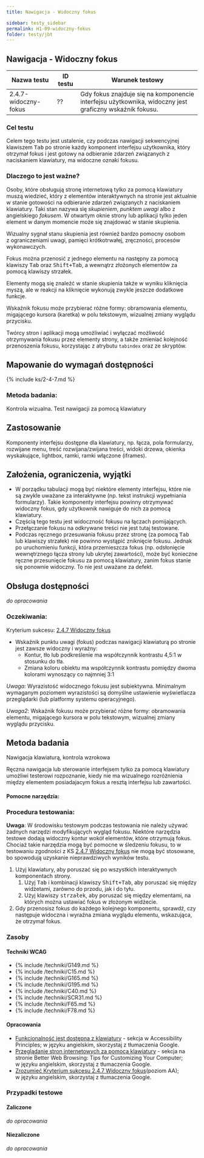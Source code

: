 ```yaml
---
title: Nawigacja - Widoczny fokus

sidebar: testy_sidebar
permalink: H1-09-widoczny-fokus
folder: testy/jbt
---
```


## Nawigacja - Widoczny fokus

| Nazwa testu              | ID testu | Warunek testowy             |
|--------------------------|----------|-----------------------------|
| 2.4.7-widoczny-fokus |   ??  | Gdy fokus znajduje się na komponencie interfejsu użytkownika,  widoczny jest graficzny wskaźnik fokusu. |

### Cel testu

Celem tego testu jest ustalenie, czy podczas nawigacji sekwencyjnej klawiszem <kbd>Tab</kbd> po stronie każdy komponent interfejsu użytkownika, który otrzymał fokus i jest gotowy na odbieranie zdarzeń związanych z naciskaniem klawiatury, ma widoczne oznaki fokusu.

### Dlaczego to jest ważne?
Osoby, które obsługują stronę internetową tylko za pomocą klawiatury muszą wiedzieć, który z&nbsp;elementów interaktywnych na stronie jest aktualnie w&nbsp;stanie gotowości na odbieranie zdarzeń związanych z naciskaniem klawiatury. Taki stan nazywa się *skupieniem*, *punktem uwagi* albo z angielskiego *fokusem*. W&nbsp;otwartym oknie strony lub aplikacji tylko jeden element w&nbsp;danym momencie może się znajdować w stanie skupienia.

Wizualny sygnał stanu skupienia jest również bardzo pomocny osobom z&nbsp;ograniczeniami uwagi, pamięci krótkotrwałej, zręczności, procesów wykonawczych.

Fokus można przenosić z jednego elementu na następny za pomocą klawiszy <kbd>Tab</kbd> oraz <kbd>Shift+Tab</kbd>, a wewnątrz złożonych elementów za pomocą klawiszy strzałek.

Elementy mogą się znaleźć w stanie skupienia także w wyniku kliknięcia myszą, ale w&nbsp;reakcji na kliknięcie wykonują zwykle jeszcze dodatkowe funkcje.

Wskaźnik fokusu może przybierać różne formy: obramowania elementu, migającego kursora (karetka) w polu tekstowym, wizualnej zmiany wyglądu przycisku.

Twórcy stron i aplikacji mogą umożliwiać i&nbsp;wyłączać możliwość otrzymywania fokusu przez elementy strony, a&nbsp;także zmieniać kolejność przenoszenia fokusu, korzystając z&nbsp;atrybutu `tabindex` oraz ze skryptów.

## Mapowanie do wymagań dostępności
{% include ks/2-4-7.md %}

### Metoda badania:
Kontrola wizualna. Test nawigacji za pomocą klawiatury

## Zastosowanie
Komponenty interfejsu dostępne dla klawiatury, np. łącza, pola formularzy, rozwijane menu, treść rozwijana/zwijana treści, widoki drzewa, okienka wyskakujące, lightbox, ramki, ramki włączone (iframes).

## Założenia, ograniczenia, wyjątki
-   W porządku tabulacji mogą być niektóre elementy interfejsu, które nie są zwykle uważane za interaktywne (np. tekst instrukcji wypełniania formularzy). Takie komponenty interfejsu powinny otrzymywać widoczny fokus, gdy użytkownik nawiguje do nich za pomocą klawiatury.
-   Częścią tego testu jest widoczność fokusu na łączach pomijających.
-   Przełączanie fokusu na odkrywane treści nie jest tutaj testowane.
-   Podczas ręcznego przesuwania fokusu przez stronę (za pomocą <kbd>Tab</kbd> lub klawiszy strzałek) nie powinno wystąpić zniknięcie fokusu. Jednak po uruchomieniu funkcji, która przemieszcza fokus (np. odsłonięcie wewnętrznego łącza strony lub ukrytej zawartości), może być konieczne ręczne przesunięcie fokusu za pomocą klawiatury, zanim fokus stanie się ponownie widoczny. To nie jest uważane za defekt.

## Obsługa dostępności
_do opracowania_

### Oczekiwania:
Kryterium sukcesu: [2.4.7 Widoczny fokus](https://wcag.lepszyweb.pl/#focus-visible)
-	Wskaźnik punktu uwagi (fokus) podczas nawigacji klawiaturą po stronie jest zawsze widoczny i wyraźny:
    -	Kontur, tło lub podkreślenie ma współczynnik kontrastu 4,5:1 w stosunku do tła.
    -	Zmiana koloru obiektu ma współczynnik kontrastu pomiędzy dwoma kolorami wynoszący co najmniej 3:1

*Uwaga:* Wyrazistość widocznego fokusu jest subiektywna. Minimalnym wymaganym poziomem wyrazistości są domyślne ustawienie wyświetlacza przeglądarki (lub platformy systemu operacyjnego).

*Uwaga2*: Wskaźnik fokusu może przybierać różne formy: obramowania elementu, migającego kursora w polu tekstowym, wizualnej zmiany wyglądu przycisku.


## Metoda badania
Nawigacja klawiaturą, kontrola wzrokowa

Ręczna nawigacja lub sterowanie interfejsem tylko za pomocą klawiatury umożliwi testerowi rozpoznanie, kiedy nie ma wizualnego rozróżnienia między elementem posiadajacym fokus a resztą interfejsu lub zawartości.

#### Pomocne narzędzia:


### Procedura testowania:
**Uwaga**: W środowisku testowym podczas testowania nie należy używać żadnych narzędzi modyfikujących wygląd fokusu. Niektóre narzędzia testowe dodają widoczny kontur wokół elementów, które otrzymują fokus.  Chociaż takie narzędzia mogą być pomocne w śledzeniu fokusu, to w testowaniu zgodności z KS [2.4.7 Widoczny fokus](https://wcag.lepszyweb.pl/#focus-visible) nie mogą być stosowane, bo spowodują uzyskanie nieprawdziwych wyników testu.

1.	Użyj klawiatury, aby poruszać się po wszystkich interaktywnych komponentach strony.
    1.	Użyj <kbd>Tab</kbd> i kombinacji klawiszy <kbd>Shift+Tab</kbd>, aby poruszać się między widżetami, zarówno do przodu, jak i do tyłu.
    2.	Użyj klawiszy <kbd>strzałek</kbd>, aby poruszać się między elementami, na których można ustawiać fokus w złożonym widżecie.
2.	Gdy przenosisz fokus do każdego kolejnego komponentu, sprawdź, czy następuje widoczna i wyraźna zmiana wyglądu elementu, wskazująca, że otrzymał fokus.
### Zasoby
#### Techniki WCAG
- {% include /techniki/G149.md %}
- {% include /techniki/C15.md %}
- {% include /techniki/G165.md %}
- {% include /techniki/G195.md %}
- {% include /techniki/C40.md %}
- {% include /techniki/SCR31.md %}
- {% include /techniki/F65.md %}
- {% include /techniki/F78.md %}



#### Opracowania
-	[Funkcjonalność jest dostępna z klawiatury](http://www.w3.org/WAI/intro/people-use-web/principles#keyboard) - sekcja w <span lang="en">Accessibility Principles</span>; w języku angielskim, skorzystaj z tłumaczenia Google.
-	[Przeglądanie stron internetowych za pomocą klawiatury](http://www.w3.org/WAI/users/browsing#keyboard) - sekcja na stronie <span lang="en">Better Web Browsing: Tips for Customizing Your Computer</span>; w&nbsp;języku angielskim, skorzystaj z&nbsp;tłumaczenia Google.
-	[Zrozumieć Kryterium sukcesu 2.4.7 Widoczny fokus](https://www.w3.org/WAI/WCAG21/Understanding/focus-visible.html)(poziom AA); w&nbsp;języku angielskim, skorzystaj z&nbsp;tłumaczenia Google.



### Przypadki testowe

#### Zaliczone
_do opracowania_

#### Niezaliczone
_do opracowania_
